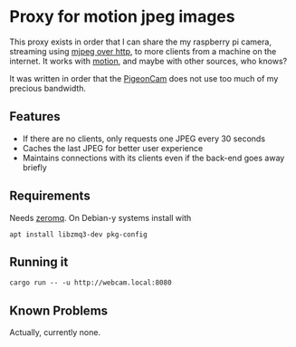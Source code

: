 # Proxy for motion jpeg images

This proxy exists in order that I can share the my raspberry pi camera, streaming using [mjpeg over http](https://en.wikipedia.org/wiki/Motion_JPEG#M-JPEG_over_HTTP), to more clients from a machine on the internet. It works with [motion](https://motion-project.github.io/), and maybe with other sources, who knows?

It was written in order that the [PigeonCam](http://tauben.newby.org) does not use too much of my precious bandwidth.

## Features

- If there are no clients, only requests one JPEG every 30 seconds
- Caches the last JPEG for better user experience
- Maintains connections with its clients even if the back-end goes away briefly


## Requirements
Needs [zeromq](https://zeromq.org/). On Debian-y systems install with
```
apt install libzmq3-dev pkg-config
```

## Running it
```
cargo run -- -u http://webcam.local:8080
```

## Known Problems
Actually, currently none.
